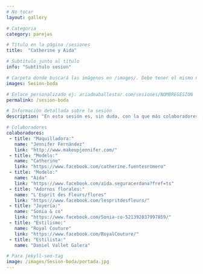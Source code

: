 ```yaml
---
# No tocar
layout: gallery

# Categoria
category: parejas

# Título en la página /sesiones
title:  "Catherine y Aida"

# Subtítulo junto al título
info: "Subtítulo sesion"

# Carpeta donde buscará las imágenes en /images/. Debe tener el mismo nombre y sin espacios
images: Sesion-boda

# Enlace personalizado ej: ariadnaballestar.com/sesiones/NOMBRESESION
permalink: /sesion-boda

# Información detallada sobre la sesión
description: "En esta sesión es, sin duda, con la que más colaboradores he trabajado a la vez. Como siempre, la mejor maquilladora, Jenni. Dos modelos preciosas que facilitaron mucho el trabajo. Con flores y joyas súper bonitas para adornar unos vestidos que también eran preciosos. "

# Colaboradores
colaboradores:
 - title: "Maquilladora:"
   name: "Jennifer Fernández"
   link: "http://www.makeupjennifer.com/"
 - title: "Modelo:"
   name: "Catherine"
   link: "https://www.facebook.com/catherine.fuentesromero"
 - title: "Modelo:"
   name: "Aida"
   link: "https://www.facebook.com/aida.seguracerdana?fref=ts"
 - title: "Adornos florales:"
   name: "L'Esprit des Fleurs/flores"
   link: "https://www.facebook.com/lespritdesfleurs/"
 - title: "Joyería:"
   name: "Sonia & co"
   link: "https://www.facebook.com/Sonia-co-521392037997859/"
 - title: "Estilismo:"
   name: "Royal Couture"
   link: "https://www.facebook.com/RoyalCouture/"
 - title: "Estilista:"
   name: "Daniel Vallet Galera"

# Para jekyll-seo-tag
image: /images/Sesion-boda/portada.jpg
---
```

